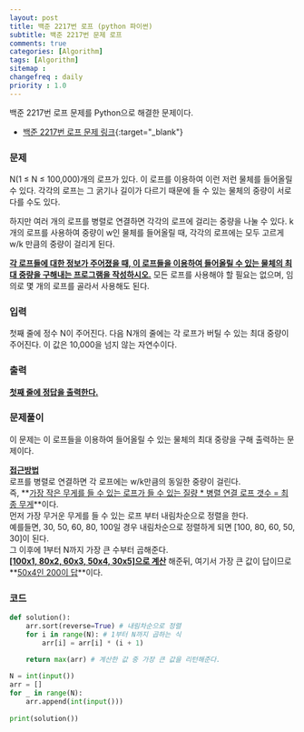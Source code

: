 ```yaml
---
layout: post
title: 백준 2217번 로프 (python 파이썬)
subtitle: 백준 2217번 문제 로프
comments: true
categories: [Algorithm]
tags: [Algorithm]
sitemap :
changefreq : daily
priority : 1.0
---
```

백준 2217번 로프 문제를 Python으로 해결한 문제이다.  

* [백준 2217번 로프 문제 링크](https://www.acmicpc.net/problem/2217){:target="_blank"}

### 문제 
N(1 ≤ N ≤ 100,000)개의 로프가 있다. 이 로프를 이용하여 이런 저런 물체를 들어올릴 수 있다. 각각의 로프는 그 굵기나 길이가 다르기 때문에 들 수 있는 물체의 중량이 서로 다를 수도 있다.

하지만 여러 개의 로프를 병렬로 연결하면 각각의 로프에 걸리는 중량을 나눌 수 있다. k개의 로프를 사용하여 중량이 w인 물체를 들어올릴 때, 각각의 로프에는 모두 고르게 w/k 만큼의 중량이 걸리게 된다.

**<u>각 로프들에 대한 정보가 주어졌을 때, 이 로프들을 이용하여 들어올릴 수 있는 물체의 최대 중량을 구해내는 프로그램을 작성하시오.</u>** 모든 로프를 사용해야 할 필요는 없으며, 임의로 몇 개의 로프를 골라서 사용해도 된다.

### 입력
첫째 줄에 정수 N이 주어진다. 다음 N개의 줄에는 각 로프가 버틸 수 있는 최대 중량이 주어진다. 이 값은 10,000을 넘지 않는 자연수이다.

### 출력
**<u>첫째 줄에 정답을 출력한다.</u>**

### 문제풀이
이 문제는 이 로프들을 이용하여 들어올릴 수 있는 물체의 최대 중량을 구해 출력하는 문제이다.


**<u>접근방법</u>**  
로프를 병렬로 연결하면 각 로프에는 w/k만큼의 동일한 중량이 걸린다.  
즉, **<u>가장 작은 무게를 들 수 있는 로프가 들 수 있는 질량 * 병렬 연결 로프 갯수 = 최종 무게</u>**이다.  
먼저 가장 무거운 무게를 들 수 있는 로프 부터 내림차순으로 정렬을 한다.  
예를들면, 30, 50, 60, 80, 100일 경우 내림차순으로 정렬하게 되면 [100, 80, 60, 50, 30]이 된다.  
그 이후에 1부터 N까지 가장 큰 수부터 곱해준다.  
**<u>[100x1, 80x2, 60x3, 50x4, 30x5]으로 계산</u>** 해준뒤, 여기서 가장 큰 값이 답이므로 **<u>50x4인 200이 답</u>**이다.


### 코드
```python
def solution():
    arr.sort(reverse=True) # 내림차순으로 정렬
    for i in range(N): # 1부터 N까지 곱하는 식
        arr[i] = arr[i] * (i + 1)

    return max(arr) # 계산한 값 중 가장 큰 값을 리턴해준다. 
 
N = int(input())
arr = []
for _ in range(N):
    arr.append(int(input()))
 
print(solution())
```